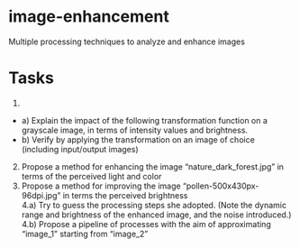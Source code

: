 # image-enhancement
Multiple processing techniques to analyze and enhance images

# Tasks
1.
  * a) Explain the impact of the following transformation function on a grayscale image, in terms of intensity values and brightness.  
  * b) Verify by applying the transformation on an image of choice (including input/output images)  
2) Propose a method for enhancing the image “nature_dark_forest.jpg” in terms of the perceived light and color  
3) Propose a method for improving the image “pollen-500x430px-96dpi.jpg” in terms the perceived brightness  
4.a) Try to guess the processing steps she adopted. (Note the dynamic range and brightness of the enhanced image, and the noise introduced.)  
4.b) Propose a pipeline of processes with the aim of approximating “image_1” starting from “image_2”  
